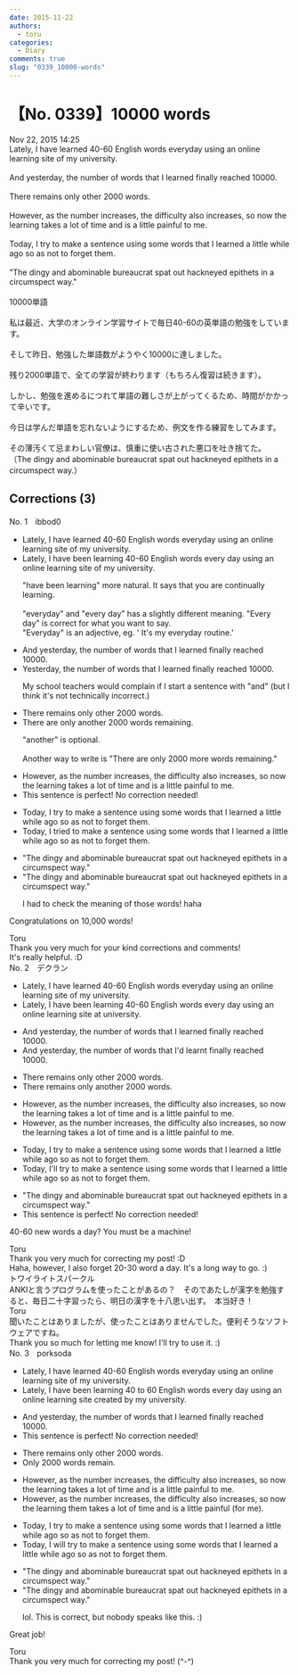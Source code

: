 ```yaml
---
date: 2015-11-22
authors:
  - toru
categories:
  - Diary
comments: true
slug: "0339_10000-words"
---
```


# 【No. 0339】10000 words
<div class="date">Nov 22, 2015 14:25</div>
<div id="post"><div id="body_show_ori">
Lately, I have learned 40-60 English words everyday using an online learning site of my university.<br/><br/>And yesterday, the number of words that I learned finally reached 10000.<br/><br/>There remains only other 2000 words.<br/><br/>However, as the number increases, the difficulty also increases, so now the learning takes a lot of time and is a little painful to me.<br/><br/>Today, I try to make a sentence using some words that I learned a little while ago so as not to forget them.<br/><br/>"The dingy and abominable bureaucrat spat out hackneyed epithets in a circumspect way."<br/><br/>
</div></div>

<!-- more -->

<div id="post_ja"><div id="body_show_mo">
10000単語<br/><br/>私は最近、大学のオンライン学習サイトで毎日40-60の英単語の勉強をしています。<br/><br/>そして昨日、勉強した単語数がようやく10000に達しました。<br/><br/>残り2000単語で、全ての学習が終わります（もちろん復習は続きます）。<br/><br/>しかし、勉強を進めるにつれて単語の難しさが上がってくるため、時間がかかって辛いです。<br/><br/>今日は学んだ単語を忘れないようにするため、例文を作る練習をしてみます。<br/><br/>その薄汚くて忌まわしい官僚は、慎重に使い古された悪口を吐き捨てた。<br/>（The dingy and abominable bureaucrat spat out hackneyed epithets in a circumspect way.）
</div></div>

## Corrections (3)
<div id="block"><div class="first_name"> No. 1　<span class="just_name">ibbod0</span></div><div id="block2">
<ul class="correction_field">
<li class="incorrect">Lately, I have learned 40-60 English words everyday using an online learning site of my university.</li>
<li class="corrected correct">
Lately, I have <span class="f_blue">been learning</span> 40-60 English words every day using an online learning site of my university.
<p class="correction_comment">"have been learning" more natural. It says that you are continually learning.<br/><br/>"everyday" and "every day" has a slightly different meaning. "Every day" is correct for what you want to say. <br/>"Everyday" is an adjective, eg. ' It's my everyday routine.'</p>
</li>
</ul>
<ul class="correction_field">
<li class="incorrect">And yesterday, the number of words that I learned finally reached 10000.</li>
<li class="corrected correct">
Yesterday, the number of words that I learned finally reached 10000.
<p class="correction_comment">My school teachers would complain if I start a sentence with "and" (but I think it's not technically incorrect.)</p>
</li>
</ul>
<ul class="correction_field">
<li class="incorrect">There remains only other 2000 words.</li>
<li class="corrected correct">
There are only <span class="f_gray">another</span> 2000 words remaining.
<p class="correction_comment">"another" is optional.<br/><br/>Another way to write is "There are only 2000 more words remaining."</p>
</li>
</ul>
<ul class="correction_field">
<li class="incorrect">However, as the number increases, the difficulty also increases, so now the learning takes a lot of time and is a little painful to me.</li>
<li class="corrected perfect">This sentence is perfect! No correction needed!</li>
</ul>
<ul class="correction_field">
<li class="incorrect">Today, I try to make a sentence using some words that I learned a little while ago so as not to forget them.</li>
<li class="corrected correct">
Today, I <span class="f_blue">tried</span> to make a sentence using some words that I learned a little while ago so as not to forget them.
</li>
</ul>
<ul class="correction_field">
<li class="incorrect">"The dingy and abominable bureaucrat spat out hackneyed epithets in a circumspect way."</li>
<li class="corrected correct">
"The dingy and abominable bureaucrat spat out hackneyed epithets in a circumspect way."
<p class="correction_comment">I had to check the meaning of those words! haha</p>
</li>
</ul>
<p class="comment_small">
 Congratulations on 10,000 words!
</p>

</div><div class="name"><span class="just_name">Toru</span><br>
Thank you very much for your kind corrections and comments!<br/>It's really helpful. :D
</div>
</div>
<div id="block"><div class="first_name"> No. 2　<span class="just_name">デクラン</span></div><div id="block2">
<ul class="correction_field">
<li class="incorrect">Lately, I have learned 40-60 English words everyday using an online learning site of my university.</li>
<li class="corrected correct">
Lately, I have <span class="f_blue">been learning </span>40-60 English words every day using an online learning site <span class="f_red">at</span> university.
</li>
</ul>
<ul class="correction_field">
<li class="incorrect">And yesterday, the number of words that I learned finally reached 10000.</li>
<li class="corrected correct">
And yesterday, the number of words that I<span class="f_red">'d</span> <span class="f_red">learnt</span> finally reached 10000.
</li>
</ul>
<ul class="correction_field">
<li class="incorrect">There remains only other 2000 words.</li>
<li class="corrected correct">
There remains only <span class="f_red">another</span> 2000 words.
</li>
</ul>
<ul class="correction_field">
<li class="incorrect">However, as the number increases, the difficulty also increases, so now the learning takes a lot of time and is a little painful to me.</li>
<li class="corrected correct">
However, as the number increases, the difficulty also increases, so now <span class="sline">the</span> learning takes a lot of time and is a little painful <span class="sline">to me.</span>
</li>
</ul>
<ul class="correction_field">
<li class="incorrect">Today, I try to make a sentence using some words that I learned a little while ago so as not to forget them.</li>
<li class="corrected correct">
Today, I<span class="f_red">'ll try</span> to make a sentence using some words that I learned a little while ago so as not to forget them.
</li>
</ul>
<ul class="correction_field">
<li class="incorrect">"The dingy and abominable bureaucrat spat out hackneyed epithets in a circumspect way."</li>
<li class="corrected perfect">This sentence is perfect! No correction needed!</li>
</ul>
<p class="comment_small">
 40-60 new words a day? You must be a machine!
</p>

</div><div class="name"><span class="just_name">Toru</span><br>
Thank you very much for correcting my post! :D<br/>Haha, however, I also forget 20-30 word a day. It's a long way to go. :)
</div>
<div class="name"><span class="just_name">トワイライトスパークル</span><br>
ANKIと言うプログラムを使ったことがあるの？　そのであたしが漢字を勉強すると、毎日二十字習ったら、明日の漢字を十八思い出す。　本当好き！
</div>
<div class="name"><span class="just_name">Toru</span><br>
聞いたことはありましたが、使ったことはありませんでした。便利そうなソフトウェアですね。<br/>Thank you so much for letting me know! I'll try to use it. :)
</div>
</div>
<div id="block"><div class="first_name"> No. 3　<span class="just_name">porksoda</span></div><div id="block2">
<ul class="correction_field">
<li class="incorrect">Lately, I have learned 40-60 English words everyday using an online learning site of my university.</li>
<li class="corrected correct">
Lately, I have <span class="f_blue">been learning</span> 40 <span class="f_blue">to</span> 60 English words <span class="f_bold">every day</span> using an online learning site <span class="f_blue">created by</span> my university.
</li>
</ul>
<ul class="correction_field">
<li class="incorrect">And yesterday, the number of words that I learned finally reached 10000.</li>
<li class="corrected perfect">This sentence is perfect! No correction needed!</li>
</ul>
<ul class="correction_field">
<li class="incorrect">There remains only other 2000 words.</li>
<li class="corrected correct">
<span class="f_bold">Only 2000 words remain</span>.
</li>
</ul>
<ul class="correction_field">
<li class="incorrect">However, as the number increases, the difficulty also increases, so now the learning takes a lot of time and is a little painful to me.</li>
<li class="corrected correct">
However, as the number increases, the difficulty also increases, so now <span class="f_gray"><span class="sline">the</span></span> learning <span class="f_blue">them</span> takes a lot of time and is a little painful <span class="f_gray">(for me)</span>.
</li>
</ul>
<ul class="correction_field">
<li class="incorrect">Today, I try to make a sentence using some words that I learned a little while ago so as not to forget them.</li>
<li class="corrected correct">
Today, I <span class="f_blue">will</span> try to make a sentence using some words that I learned a little while ago so as not to forget them.
</li>
</ul>
<ul class="correction_field">
<li class="incorrect">"The dingy and abominable bureaucrat spat out hackneyed epithets in a circumspect way."</li>
<li class="corrected correct">
"The dingy and abominable bureaucrat spat out hackneyed epithets in a circumspect way."
<p class="correction_comment">lol. This is correct, but nobody speaks like this.  :)</p>
</li>
</ul>
<p class="comment_small">
 Great job!
</p>

</div><div class="name"><span class="just_name">Toru</span><br>
Thank you very much for correcting my post! (^-^)
</div>
</div>
